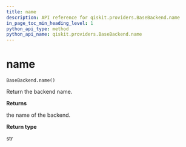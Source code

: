 ```yaml
---
title: name
description: API reference for qiskit.providers.BaseBackend.name
in_page_toc_min_heading_level: 1
python_api_type: method
python_api_name: qiskit.providers.BaseBackend.name
---
```


# name

<span id="qiskit.providers.BaseBackend.name" />

`BaseBackend.name()`

Return the backend name.

**Returns**

the name of the backend.

**Return type**

str

